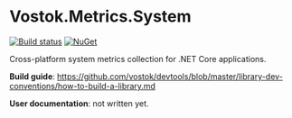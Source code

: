 # Vostok.Metrics.System

[![Build status](https://ci.appveyor.com/api/projects/status/github/vostok/metrics-system?svg=true&branch=master)](https://ci.appveyor.com/project/vostok/metrics-system/branch/master)
[![NuGet](https://img.shields.io/nuget/v/Vostok.Metrics.System.svg)](https://www.nuget.org/packages/Vostok.Metrics.System)

Cross-platform system metrics collection for .NET Core applications.


**Build guide**: https://github.com/vostok/devtools/blob/master/library-dev-conventions/how-to-build-a-library.md

**User documentation**: not written yet.
